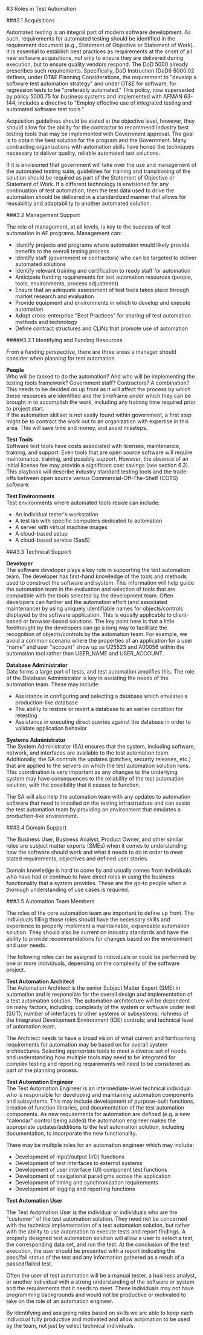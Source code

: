 #3 Roles in Test Automation

###3.1 Acquisitions

Automated testing is an integral part of modern software development. As such, requirements for automated testing should be identified in the requirement 
document (e.g., Statement of Objective or Statement of Work). It is essential to establish best practices as requirements at the onset of all new software 
acquisitions, not only to ensure they are delivered during execution, but to ensure quality vendors respond. The DoD 5000 already prescribes such requirements. 
Specifically, DoD Instruction (DoDI) 5000.02 defines, under DT&E Planning Considerations, the requirement to "develop a software test automation strategy" 
and under OT&E for software, for regression tests to be "preferably automated." This policy, now superseded by policy 5000.75 for business systems and 
implemented with AFMAN 63-144, includes a directive to "Employ  effective  use  of  integrated  testing  and  automated  software  test  tools."

Acquisition guidelines should be stated at the objective level, however, they should allow for the ability for the contractor to recommend industry best 
testing tools that may be implemented with Government approval. The goal is to obtain the best solution for the program and the Government. Many contracting 
organizations with automation skills have honed the techniques necessary to deliver quality, reliable automated test solutions.

If it is envisioned that government will take over the use and management of the automated testing suite, guidelines for training and transitioning of 
the solution should be required as part of the Statement of Objective or Statement of Work. If a different technology is envisioned for any continuation 
of test automation, then the test data used to drive the automation should be delivered in a standardized manner that allows for reusability and adaptability 
to another automated solution.

###3.2 Management Support

The role of management, at all levels, is key to the success of test automation in AF programs. Management can:

-	Identify projects and programs where automation would likely provide benefits to the overall testing process
-	Identify staff (government or contractors) who can be targeted to deliver automated solutions
-	Identify relevant training and certification to ready staff for automation
-	Anticipate funding requirements for test automation resources (people, tools, environments, process adjustment)
-	Ensure that an adequate assessment of test tools takes place through market research and evaluation
-	Provide equipment and environments in which to develop and execute automation
-	Adopt cross-enterprise "Best Practices" for sharing of test automation methods and technology
-	Define contract structures and CLINs that promote use of automation

#####3.2.1 Identifying and Funding Resources

From a funding perspective, there are three areas a manager should consider when planning for test automation. 

**People**<br/>
Who will be tasked to do the automation? And who will be implementing the testing tools framework? Government staff? Contractors? A combination? This needs to be 
decided on up front as it will affect the process by which these resources are identified and the timeframe under which they can be brought in to accomplish the 
work, including any training time required prior to project start.<br/> 
If the automation skillset is not easily found within government, a first step might be to contract the work out to an organization with expertise in this area. 
This will save time and money, and avoid missteps.

**Test Tools**<br/>
Software test tools have costs associated with licenses, maintenance, training, and support. Even tools that are open source software will require maintenance, 
training, and possibly support. However, the absence of an initial license fee may provide a significant cost savings (see section 6.3). This playbook will 
describe industry standard testing tools and the trade-offs between open source versus Commercial-Off-The-Shelf (COTS) software.

**Test Environments**<br/>
Test environments where automated tools reside can include:
-	An individual tester's workstation 
-	A test lab with specific computers dedicated to automation
-	A server with virtual machine images 
-	A cloud-based setup
-	A cloud-based service (SaaS)

###3.3 Technical Support

**Developer**<br/>
The software developer plays a key role in supporting the test automation team. The developer has first-hand knowledge of the tools and methods used to 
construct the software and system. This information will help guide the automation team in the evaluation and selection of tools that are compatible with 
the tools selected by the development team. Often developers can further aid the automation effort (and associated maintenance) by using uniquely identifiable 
names for objects/controls displayed by the software application. This is equally applicable to client-based or browser-based solutions. The key point here is that 
a little forethought by the developers can go a long way to facilitate the recognition of objects/controls by the automation team. For example, we avoid a common 
scenario where the properties of an application for a user "name" and user "account" show up as U25523 and A00056 within the automation tool rather than USER_NAME 
and USER_ACCOUNT.

**Database Administrator**<br/>
Data forms a large part of tests, and test automation amplifies this. The role of the Database Administrator is key in assisting the needs of the automation team. 
These may include:

-	Assistance in configuring and selecting a database which emulates a production-like database
-	The ability to restore or revert a database to an earlier condition for retesting
-	Assistance in executing direct queries against the database in order to validate application behavior

**Systems Administrator**<br/>
The System Administrator (SA) ensures that the system, including software, network, and interfaces are available to the test automation team. Additionally, 
the SA controls the updates (patches, security releases, etc.) that are applied to the servers on which the test automation solution runs. This coordination is 
very important as any changes to the underlying system may have consequences to the reliability of the test automation solution, with the possibility that it ceases 
to function.

The SA will also help the automation team with any updates to automation software that need to installed on the testing infrastructure and can assist the test 
automation team by providing an environment that emulates a production-like environment.

###3.4 Domain Support

The Business User, Business Analyst, Product Owner, and other similar roles are subject matter experts (SMEs) when it comes to understanding how the software should 
work and what it needs to do in order to meet stated requirements, objectives and defined user stories.

Domain knowledge is hard to come by and usually comes from individuals who have had or continue to have direct roles in using the business functionality that a system 
provides. These are the go-to people when a thorough understanding of use cases is required. 

###3.5 Automation Team Members

The roles of the core automation team are important to define up front. The individuals filling those roles should have the necessary skills and experience to 
properly implement a maintainable, expandable automation solution. They should also be current on industry standards and have the ability to provide recommendations 
for changes based on the environment and user needs.

The following roles can be assigned to individuals or could be performed by one or more individuals, depending on the complexity of the software project.

**Test Automation Architect**<br/>
The Automation Architect is the senior Subject Matter Expert (SME) in automation and is responsible for the overall design and implementation of a test automation 
solution. The automation architecture will be dependent on many factors, including: complexity of the system or software under test (SUT); number of interfaces to 
other systems or subsystems; richness of the Integrated Development Environment (IDE) controls; and technical level of automation team.

The Architect needs to have a broad vision of what current and forthcoming requirements for automation may be based on for overall system architectures. Selecting 
appropriate tools to meet a diverse set of needs and understanding how multiple tools may need to be integrated for complex testing and reporting requirements 
will need to be considered as part of the planning process.

**Test Automation Engineer**<br/>
The Test Automation Engineer is an intermediate-level technical individual who is responsible for developing and maintaining automation components and subsystems. 
This may include development of purpose-built functions, creation of function libraries, and documentation of the test automation components. As new requirements 
for automation are defined (e.g. a new "calendar" control being added) the automation engineer makes the appropriate updates/additions to the test automation solution, 
including documentation, to incorporate the new functionality. 

There may be multiple roles for an automation engineer which may include:

-	Development of input/output (I/O) functions 
-	Development of test interfaces to external systems
-	Development of user interface (UI) component test functions
-	Development of navigational paradigms across the application
-	Development of timing and synchronization requirements
-	Development of logging and reporting functions

**Test Automation User**

The Test Automation User is the individual or individuals who are the "customer" of the test automation solution. They need not be concerned with the technical 
implementation of a test automation solution, but rather with the ability to use automation to execute tests and report findings. A properly designed test automation 
solution will allow a user to select a test, the corresponding data set, and run the test. At the conclusion of the test execution, the user should be presented 
with a report indicating the pass/fail status of the test and any information gathered as a result of a passed/failed test.

Often the user of test automation will be a manual tester, a business analyst, or another individual with a strong understanding of the software or system and 
the requirements that it needs to meet. These individuals may not have programming backgrounds and would not be productive or motivated to take on the role of 
an automation engineer. 

By identifying and assigning roles based on skills we are able to keep each individual fully productive and motivated and allow automation to be used by the team, 
not just by select technical individuals.







